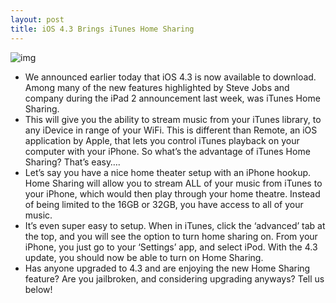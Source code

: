 ```yaml
---
layout: post
title: iOS 4.3 Brings iTunes Home Sharing
---
```

![img](http://media.idownloadblog.com/wp-content/uploads/2011/03/home-sharing.jpg)
* We announced earlier today that iOS 4.3 is now available to download. Among many of the new features highlighted by Steve Jobs and company during the iPad 2 announcement last week, was iTunes Home Sharing.
* This will give you the ability to stream music from your iTunes library, to any iDevice in range of your WiFi. This is different than Remote, an iOS application by Apple, that lets you control iTunes playback on your computer with your iPhone. So what’s the advantage of iTunes Home Sharing? That’s easy….
* Let’s say you have a nice home theater setup with an iPhone hookup. Home Sharing will allow you to stream ALL of your music from iTunes to your iPhone, which would then play through your home theatre. Instead of being limited to the 16GB or 32GB, you have access to all of your music.
* It’s even super easy to setup. When in iTunes, click the ‘advanced’ tab at the top, and you will see the option to turn home sharing on. From your iPhone, you just go to your ‘Settings’ app, and select iPod. With the 4.3 update, you should now be able to turn on Home Sharing.
* Has anyone upgraded to 4.3 and are enjoying the new Home Sharing feature? Are you jailbroken, and considering upgrading anyways? Tell us below!

